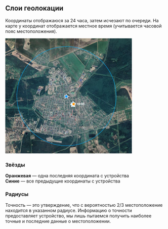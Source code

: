 ## Слои геолокации
Координаты отображаюся за 24 часа, затем исчезают по очереди. На карте у координат отображается местное время (учитывается часовой пояс местоположения).

<picture>
    <img src="images/ui-mapsandlayers-geolocation.png"/>
</picture>

### Звёзды
**Оранжевая** — одна последняя координата с устройства  
**Синие** — все предыдущие координаты с устройства

### Радиусы
Точность — это утверждение, что с вероятностью 2/3 местоположение находится в указанном радиусе. Информацию о точности предоставляет устройство, мы лишь пытаемся получить наиболее точные и последние данные о местоположении.